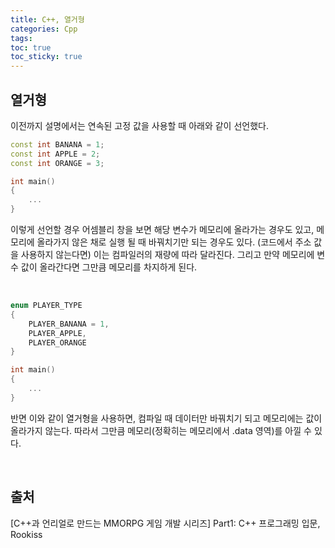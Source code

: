 ```yaml
---
title: C++, 열거형
categories: Cpp
tags: 
toc: true
toc_sticky: true
---
```


## **열거형**

이전까지 설명에서는 연속된 고정 값을 사용할 때 아래와 같이 선언했다. 

```c++
const int BANANA = 1;
const int APPLE = 2;
const int ORANGE = 3;

int main()
{
    ...
}
```

이렇게 선언할 경우 어셈블리 창을 보면 해당 변수가 메모리에 올라가는 경우도 있고, 메모리에 올라가지 않은 채로 실행 될 때 바꿔치기만 되는 경우도 있다. (코드에서 주소 값을 사용하지 않는다면) 이는 컴파일러의 재량에 따라 달라진다. 그리고 만약 메모리에 변수 값이 올라간다면 그만큼 메모리를 차지하게 된다.

<br/>

```c++
enum PLAYER_TYPE
{
    PLAYER_BANANA = 1,
    PLAYER_APPLE,
    PLAYER_ORANGE
}

int main()
{
    ...
}
```

반면 이와 같이 열거형을 사용하면, 컴파일 때 데이터만 바꿔치기 되고 메모리에는 값이 올라가지 않는다. 따라서 그만큼 메모리(정확히는 메모리에서 .data 영역)를 아낄 수 있다. 

<br/>


## **출처**

[C++과 언리얼로 만드는 MMORPG 게임 개발 시리즈] Part1: C++ 프로그래밍 입문, Rookiss
